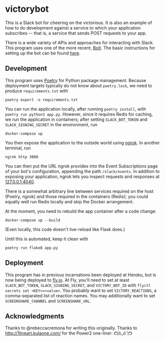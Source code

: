 victorybot
==========

This is a Slack bot for cheering on the victorious. It is also an
example of how to do development against a service to which your
application subscribes -- that is, a service that sends POST requests
to your app.

There is a wide variety of APIs and approaches for interacting with
Slack. This program uses one of the more recent,
[Bolt](https://slack.dev/bolt-python/concepts). The basic instructions
for setting up the bot can be found
[here](https://api.slack.com/start/building/bolt-python).

Development
-----------

This program uses [Poetry](https://python-poetry.org/) for Python
package management. Because deployment targets typically do not know
about `poetry.lock`, we need to produce `requirements.txt` with

    poetry export -o requirements.txt

You can run the application locally, after running `poetry install`,
with `poetry run python3 app.py`. However, since it requires Redis for
caching, we run the application in containers; after setting
`SLACK_BOT_TOKEN` and `SLACK_SIGNING_SECRET` in the environment, run

    docker-compose up

You then expose the application to the outside world using
[ngrok](https://ngrok.com/download). In another terminal, run

    ngrok http 3000

You can then put the URL ngrok provides into the Event Subscriptions
page of your bot's configuration, appending the path
`/slack/events`. In addition to exposing your application, ngrok lets
you inspect requests and responses at
[127.0.0.1:4040](http://127.0.0.1:4040).

There is a somewhat arbitrary line between services required on the
host (Poetry, ngrok) and those required in the containers (Redis); you
could equally well run Redis locally and skip the Docker
arrangement.

At the moment, you need to rebuild the app container after a code
change:

    docker-compose up --build

(Even locally, this code doesn't live-reload like Flask does.)

Until this is automated, keep it clean with

    poetry run flake8 app.py

Deployment
----------

This program has in previous incarnations been deployed at Heroku, but
is now being deployed to [fly.io](https://fly.io/). At Fly, you'll
need to set at least `SLACK_BOT_TOKEN`, `SLACK_SIGNING_SECRET`, and
`VICTORY_BOT_ID` with `flyctl secrets set <KEY>=<value>`. You probably
want to set `VICTORY_REACTIONS`, a comma-separated list of reaction
names. You may additionally want to set `SCREENSHARE_CHANNEL` and
`SCREENSHARE_URL`.

Acknowledgments
---------------

Thanks to @rebeccacremona for writing this originally. Thanks to
http://1lineart.kulaone.com/ for the Power2 one-liner: ᕦ(ò_óˇ)ᕤ

